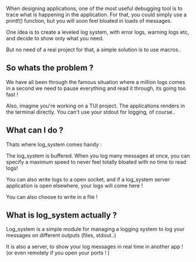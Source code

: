 
  When designing applications, one of the most useful debugging tool is to trace
what is happening in the application.
For that, you could simply use a printf() function, but you will soon feel
bloated in loads of messages.

One idea is to create a leveled log system, with error logs, warning logs etc,
and decide to show only what you need.

But no need of a real project for that, a simple solution is to use macros..

## So whats the problem ?

We have all been through the famous situation where a million logs comes in a second
we need to pause everything and read it through, its going too fast !

Also, imagine you're working on a TUI project. The applications renders in the terminal 
directly. You can't use your stdout for logging, of course..

## What can I do ?

Thats where log_system comes handy :

The log_system is buffered. When you log many messages at once, you can specify 
a maximum speed to never feel totally bloated with no time to read logs!

You can also write logs to a open socket, 
and if a log_system server application is open elsewhere, your logs will come here !

You can also choose to write in a file !

## What is log_system actually ?

Log_system is a simple module for managing a logging system to log
your messages on different outputs (files, stdout..)

It is also a server, to show your log messages in real time in another app !
(or even remotely if you open your ports ! )


